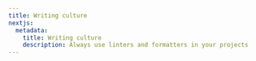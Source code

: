 ```yaml
---
title: Writing culture
nextjs:
  metadata:
    title: Writing culture
    description: Always use linters and formatters in your projects
---
```

